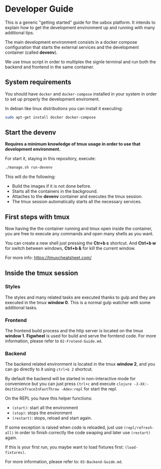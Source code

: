 # Developer Guide #

This is a generic "getting started" guide for the uxbox platform. It
intends to explain how to get the development environment up and
running with many additional tips.

The main development environment consists in a docker compose
configuration that starts the external services and the development
container (called **devenv**).

We use tmux script in order to multiplex the signle terminal and run
both the backend and frontend in the same container.


## System requirements ##

You should have `docker` and `docker-compose` installed in your system
in order to set up properly the development enviroment.

In debian like linux distributions you can install it executing:

```bash
sudo apt-get install docker docker-compose
```

## Start the devenv ##

**Requires a minimum knowledge of tmux usage in order to use that
development environment.**

For start it, staying in this repository, execute:

```bash
./manage.sh run-devenv
```

This will do the following:

- Build the images if it is not done before.
- Starts all the containers in the background.
- Attaches to the **devenv** container and executes the tmux session.
- The tmux session automatically starts all the necessary services.


## First steps with tmux ##

Now having the the container running and tmux open inside the
container, you are free to execute any commands and open many shells
as you want.

You can create a new shell just pressing the **Ctr+b c** shortcut. And
**Ctrl+b w** for switch between windows, **Ctrl+b &** for kill the
current window.

For more info: https://tmuxcheatsheet.com/


## Inside the tmux session ##

### Styles ###

The styles and many related tasks are executed thanks to gulp and they are
executed in the tmux **window 0**. This is a normal gulp watcher with some
additional tasks.


### Frontend ###

The frontend build process and the http server is located on the tmux
**window 1**. **Figwheel** is used for build and serve the forntend
code. For more information, please refer to `02-Frotend-Guide.md`.


### Backend ###

The backend related environment is located in the tmux **window 2**,
and you can go directly to it using `ctrl+b 2` shortcut.

By default the backend will be started in non-interactive mode for
convenience but you can just press `Ctrl+c` and execute `clojure
-J-XX:-OmitStackTraceInFastThrow -Adev:repl` for start the repl.


On the REPL you have this helper functions:
- `(start)`: start all the environment
- `(stop)`: stops the environment
- `(restart)`: stops, reload and start again.

If some exception is raised when code is reloaded, just use
`(repl/refresh-all)` in order to finish correctly the code swaping and
later use `(restart)` again.


If this is your first run, you maybe want to load fixtures first:
`(load-fixtures)`.

For more information, please refer to: `03-Backend-Guide.md`.


